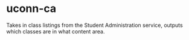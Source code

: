 # uconn-ca
Takes in class listings from the Student Administration service, outputs which classes are in what content area.
